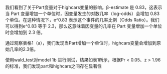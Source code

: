 我们看到了关于Part变量对于highcars变量的影响。β-estimate 是 0.83，这表示当 Part 变量增加一个单位时，因变量发生的对数几率（log-odds）会增加 0.83 个单位。在这种情况下，e^0.83 表示这个事件的几率比例（Odds Ratio）。我们可以得到e^0.83 等于 2.3，那么这意味着因变量的几率在 Part 变量增加一个单位时会增加到 2.3 倍。

通过观察表格1（a），我们发现当Part增加一个单位时，highcars变量会增加到原始几率的2.3倍。

使用wald_test对model 1b 进行测试，结果如表1所示，根据Pr < 0.05、z > 1.96的标准，我们发现part和highcars之间存在显著性
